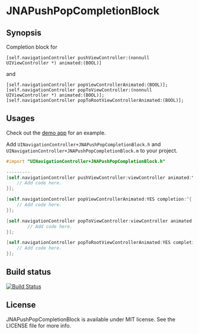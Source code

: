 # JNAPushPopCompletionBlock

## Synopsis

Completion block for 
```objc
[self.navigationController pushViewController:(nonnull UIViewController *) animated:(BOOL)]
```
and
```objc
[self.navigationController popViewControllerAnimated:(BOOL)];
[self.navigationController popToViewController:(nonnull UIViewController *) animated:(BOOL)];
[self.navigationController popToRootViewControllerAnimated:(BOOL)];
```

## Usages
Check out the [demo app](https://github.com/jawadasif/JNAPushPopCompletionBlock/tree/master/DemoProject_Objective-C) for an example.

Add `UINavigationController+JNAPushPopCompletionBlock.h` and `UINavigationController+JNAPushPopCompletionBlock.m` to your project.

~~~objective-c
#import "UINavigationController+JNAPushPopCompletionBlock.h"

---------
[self.navigationController pushViewController:viewController animated:YES completion:^{
    // Add code here.
}];

[self.navigationController popViewControllerAnimated:YES completion:^{
    // Add code here.
}];

[self.navigationController popToViewController:viewController animated:YES completion:^{
        // Add code here.
}];

[self.navigationController popToRootViewControllerAnimated:YES completion:^{
    // Add code here.
}];
~~~

## Build status

[![Build Status](https://travis-ci.org/ogt/boxchareditor.png?branch=gh-pages)](https://travis-ci.org/jawadasif/JNAPushPopCompletionBlock)


License
---

JNAPushPopCompletionBlock is available under MIT license. See the LICENSE file for more info.